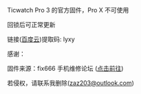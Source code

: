 Ticwatch Pro 3 的官方固件，Pro X 不可使用

回锁后可正常更新

链接([百度云](https://pan.baidu.com/s/1rBC2QV5TH2YYHln-YqdTnA))提取码: lyxy 

感谢：

固件来源：fix666 手机维修论坛
([点击前往](https://fix666.com/forum.php?mod=viewthread&tid=168))

若侵权，请联系我删除(zaz203@outlook.com)

<!-- ##{"timestamp":1728278302}## -->